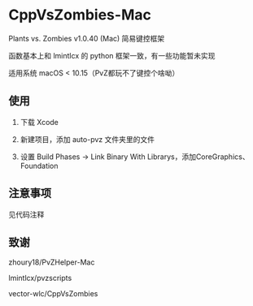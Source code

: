 # CppVsZombies-Mac

Plants vs. Zombies v1.0.40 (Mac) 简易键控框架

函数基本上和 lmintlcx 的 python 框架一致，有一些功能暂未实现

适用系统 macOS < 10.15（PvZ都玩不了键控个啥呦）

## 使用

1. 下载 Xcode

2. 新建项目，添加 auto-pvz 文件夹里的文件

3. 设置 Build Phases -> Link Binary With Librarys，添加CoreGraphics、Foundation

## 注意事项

见代码注释

## 致谢

zhoury18/PvZHelper-Mac

lmintlcx/pvzscripts

vector-wlc/CppVsZombies
